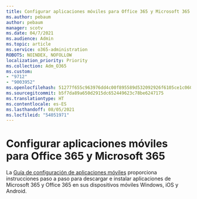 ```yaml
---
title: Configurar aplicaciones móviles para Office 365 y Microsoft 365
ms.author: pebaum
author: pebaum
manager: scotv
ms.date: 04/7/2021
ms.audience: Admin
ms.topic: article
ms.service: o365-administration
ROBOTS: NOINDEX, NOFOLLOW
localization_priority: Priority
ms.collection: Adm_O365
ms.custom:
- "9712"
- "9003952"
ms.openlocfilehash: 51277f655c963976dd4c00f895589d532092926f6105ce1c060bd33be9df6f94
ms.sourcegitcommit: b5f7da89a650d2915dc652449623c78be6247175
ms.translationtype: HT
ms.contentlocale: es-ES
ms.lasthandoff: 08/05/2021
ms.locfileid: "54051971"
---
```

# <a name="set-up-mobile-apps-for-office-365-and-microsoft-365"></a>Configurar aplicaciones móviles para Office 365 y Microsoft 365

La [Guía de configuración de aplicaciones móviles](https://go.microsoft.com/fwlink/?linkid=2142115) proporciona instrucciones paso a paso para descargar e instalar aplicaciones de Microsoft 365 y Office 365 en sus dispositivos móviles Windows, iOS y Android.